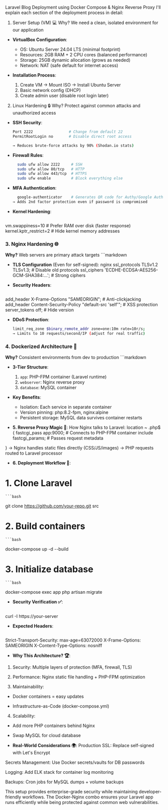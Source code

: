 Laravel Blog Deployment using Docker Compose & Nginx Reverse Proxy
I'll explain each section of the deployment process in detail:

1. Server Setup (VM) 💻
Why? We need a clean, isolated environment for our application

- **VirtualBox Configuration**:
  - OS: Ubuntu Server 24.04 LTS (minimal footprint)
  - Resources: 2GB RAM + 2 CPU cores (balanced performance)
  - Storage: 25GB dynamic allocation (grows as needed)
  - Network: NAT (safe default for internet access)

- **Installation Process**:
  1. Create VM → Mount ISO → Install Ubuntu Server
  2. Basic network config (DHCP)
  3. Create admin user (disable root login later)
 
2. Linux Hardening 🔒
Why? Protect against common attacks and unauthorized access

- **SSH Security**:
  ```bash
  Port 2222                # Change from default 22
  PermitRootLogin no       # Disable direct root access

  → Reduces brute-force attacks by 90% (Shodan.io stats)

- **Firewall Rules**:
  ```bash
    sudo ufw allow 2222     # SSH
    sudo ufw allow 80/tcp   # HTTP
    sudo ufw allow 443/tcp  # HTTPS
    sudo ufw enable         # Block everything else

- **MFA Authentication**:
  ```bash
    google-authenticator    # Generates QR code for Authy/Google Auth
  → Adds 2nd factor protection even if password is compromised

- **Kernel Hardening**:
  ```bash
vm.swappiness=10        # Prefer RAM over disk (faster response)
kernel.kptr_restrict=2  # Hide kernel memory addresses


### 3. Nginx Hardening 🌐
**Why?** Web servers are primary attack targets
    ```markdown
- **TLS Configuration** (Even for self-signed):
  nginx
  ssl_protocols TLSv1.2 TLSv1.3;       # Disable old protocols
  ssl_ciphers 'ECDHE-ECDSA-AES256-GCM-SHA384:...'; # Strong ciphers

- **Security Headers**:
  ```bash
add_header X-Frame-Options "SAMEORIGIN";      # Anti-clickjacking
add_header Content-Security-Policy "default-src 'self'"; # XSS protection
server_tokens off;                            # Hide version

- **DDoS Protection**:
  ```bash
  limit_req_zone $binary_remote_addr zone=one:10m rate=10r/s;
  → Limits to 10 requests/second/IP (adjust for real traffic)


### 4. Dockerized Architecture 🐳
**Why?** Consistent environments from dev to production
    ```markdown
- **3-Tier Structure**:
  1. `app`: PHP-FPM container (Laravel runtime)
  2. `webserver`: Nginx reverse proxy
  3. `database`: MySQL container

- **Key Benefits**:
  - Isolation: Each service in separate container
  - Version pinning: php:8.2-fpm, nginx:alpine
  - Persistent storage: MySQL data survives container restarts

- **5. Reverse Proxy Magic 🔄**:
  How Nginx talks to Laravel:
  location ~ \.php$ {
    fastcgi_pass app:9000;   # Connects to PHP-FPM container
    include fastcgi_params;  # Passes request metadata

}
→ Nginx handles static files directly (CSS/JS/images)
→ PHP requests routed to Laravel processor

- **6. Deployment Workflow 🚀**:
# 1. Clone Laravel
    ```bash
git clone https://github.com/your-repo.git src

# 2. Build containers
    ```bash
docker-compose up -d --build

# 3. Initialize database
    ```bash
docker-compose exec app php artisan migrate


- **Security Verification ✅**:
     ```bash
curl -I https://your-server


- **Expected Headers**:
     ```bash
Strict-Transport-Security: max-age=63072000
X-Frame-Options: SAMEORIGIN
X-Content-Type-Options: nosniff

- **Why This Architecture? 🏆**:
1. Security: Multiple layers of protection (MFA, firewall, TLS)

2. Performance: Nginx static file handling + PHP-FPM optimization

3. Maintainability:

- Docker containers = easy updates

- Infrastructure-as-Code (docker-compose.yml)

4. Scalability:

- Add more PHP containers behind Nginx

- Swap MySQL for cloud database

- **Real-World Considerations 🌍**:
Production SSL: Replace self-signed with Let's Encrypt

Secrets Management: Use Docker secrets/vaults for DB passwords

Logging: Add ELK stack for container log monitoring

Backups: Cron jobs for MySQL dumps + volume backups

This setup provides enterprise-grade security while maintaining developer-friendly workflows. The Docker-Nginx combo ensures your Laravel app runs efficiently while being protected against common web vulnerabilities.


  
  
